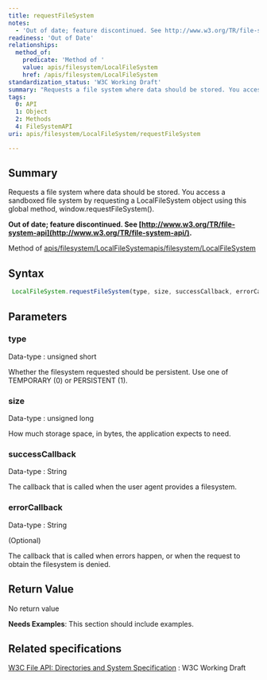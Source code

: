 ```yaml
---
title: requestFileSystem
notes:
  - 'Out of date; feature discontinued. See http://www.w3.org/TR/file-system-api/.'
readiness: 'Out of Date'
relationships:
  method_of:
    predicate: 'Method of '
    value: apis/filesystem/LocalFileSystem
    href: /apis/filesystem/LocalFileSystem
standardization_status: 'W3C Working Draft'
summary: "Requests a file system where data should be stored. You access a sandboxed file system by requesting a LocalFileSystem object using this global method, window.requestFileSystem().\n"
tags:
  0: API
  1: Object
  2: Methods
  4: FileSystemAPI
uri: apis/filesystem/LocalFileSystem/requestFileSystem

---
```

## Summary

Requests a file system where data should be stored. You access a sandboxed file system by requesting a LocalFileSystem object using this global method, window.requestFileSystem().

**Out of date; feature discontinued. See [http://www.w3.org/TR/file-system-api](http://www.w3.org/TR/file-system-api/).**

Method of [apis/filesystem/LocalFileSystem](/apis/filesystem/LocalFileSystem)[apis/filesystem/LocalFileSystem](/apis/filesystem/LocalFileSystem)

## Syntax

``` js
 LocalFileSystem.requestFileSystem(type, size, successCallback, errorCallback);
```

## Parameters

### type

 Data-type
:   unsigned short

 Whether the filesystem requested should be persistent. Use one of TEMPORARY (0) or PERSISTENT (1).

### size

 Data-type
:   unsigned long

 How much storage space, in bytes, the application expects to need.

### successCallback

 Data-type
:   String

 The callback that is called when the user agent provides a filesystem.

### errorCallback

 Data-type
:   String

(Optional)

The callback that is called when errors happen, or when the request to obtain the filesystem is denied.

## Return Value

No return value

**Needs Examples**: This section should include examples.

## Related specifications

[W3C File API: Directories and System Specification](http://dev.w3.org/2009/dap/file-system/pub/FileSystem/)
:   W3C Working Draft
